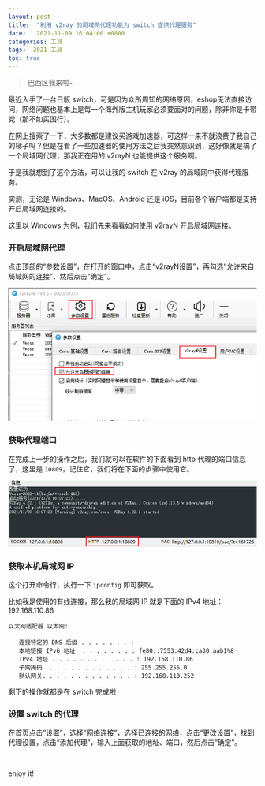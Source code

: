 ```yaml
---
layout: post
title:  "利用 v2ray 的局域网代理功能为 switch 提供代理服务"
date:   2021-11-09 16:04:00 +0800
categories: 工具
tags:  2021 工具 
toc: true
---
```


> 巴西区我来啦~

最近入手了一台日版 switch，可是因为众所周知的网络原因，eshop无法直接访问，网络问题也基本上是每一个海外版主机玩家必须要面对的问题，除非你是卡带党（那不如买国行）。

在网上搜索了一下，大多数都是建议买游戏加速器，可这样一来不就浪费了我自己的梯子吗？但是在看了一些加速器的使用方法之后我突然意识到，这好像就是搞了一个局域网代理，那我正在用的 v2rayN 也能提供这个服务啊。

于是我就想到了这个方法，可以让我的 switch 在 v2ray 的局域网中获得代理服务。

实测，无论是 Windows、MacOS、Android 还是 iOS，目前各个客户端都是支持开启局域网连接的。

这里以 Windows 为例，我们先来看看如何使用 v2rayN 开启局域网连接。


### 开启局域网代理

点击顶部的“参数设置”，在打开的窗口中，点击“v2rayN设置”，再勾选“允许来自局域网的连接”，然后点击“确定”。

![开启局域网代理](../../img/v2rayN.png)

### 获取代理端口

在完成上一步的操作之后，我们就可以在软件的下面看到 http 代理的端口信息了，这里是 `10809`，记住它，我们将在下面的步骤中使用它。

![开启局域网代理](../../img/v2rayN-port.png)

### 获取本机局域网 IP

这个打开命令行，执行一下 `ipconfig` 即可获取。

比如我是使用的有线连接，那么我的局域网 IP 就是下面的 IPv4 地址：192.168.110.86 

```
以太网适配器 以太网:

   连接特定的 DNS 后缀 . . . . . . . :
   本地链接 IPv6 地址. . . . . . . . : fe80::7553:42d4:ca30:aab1%8
   IPv4 地址 . . . . . . . . . . . . : 192.168.110.86
   子网掩码  . . . . . . . . . . . . : 255.255.255.0
   默认网关. . . . . . . . . . . . . : 192.168.110.252
```

剩下的操作就都是在 switch 完成啦

### 设置 switch 的代理

在首页点击“设置”，选择“网络连接”，选择已连接的网络，点击“更改设置”，找到代理设置，点击“添加代理”，输入上面获取的地址、端口，然后点击“确定”。

![]()

enjoy it!